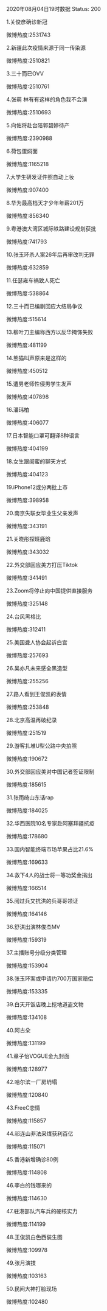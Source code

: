 2020年08月04日19时数据
Status: 200

1.关俊彦确诊新冠

微博热度:2531743

2.新疆此次疫情来源于同一传染源

微博热度:2510821

3.三十而已OVV

微博热度:2510761

4.张萌 林有有这样的角色我不会演

微博热度:2510693

5.向佐将赴台陪郭碧婷待产

微博热度:2390988

6.荷包蛋焖面

微博热度:1165218

7.大学生研发证件照自动上妆

微博热度:907400

8.华为最高档天才少年年薪201万

微博热度:856340

9.粤港澳大湾区城际铁路建设规划获批

微博热度:741793

10.张玉环杀人案26年后再审改判无罪

微博热度:632859

11.任瑟雍车祸致人死亡

微博热度:538864

12.三十而已编剧回应大结局争议

微博热度:515614

13.柳叶刀主编称西方以反华掩饰失败

微博热度:481199

14.熊猫叫声原来是这样的

微博热度:450512

15.遭男老师性侵男学生发声

微博热度:407898

16.潘玮柏

微博热度:406077

17.日本智能口罩可翻译8种语言

微博热度:404199

18.女生跟闺蜜的聊天方式

微博热度:404123

19.iPhone12或分两批上市

微博热度:398958

20.南京失联女毕业生父亲发声

微博热度:343191

21.关晓彤探班鹿晗

微博热度:343032

22.外交部回应美方打压Tiktok

微博热度:341491

23.Zoom将停止向中国提供直接服务

微博热度:325148

24.台风黑格比

微博热度:312411

25.美国聋人协会起诉白宫

微博热度:257693

26.吴亦凡未来感全黑造型

微博热度:255256

27.路人看到王俊凯的表情

微博热度:253848

28.北京高温再破纪录

微博热度:251519

29.游客扎堆U型公路中央拍照

微博热度:190672

30.外交部回应美对中国记者签证限制

微博热度:185615

31.张雨绮山东话rap

微博热度:184025

32.华西医院10名专家赴阿塞拜疆抗疫

微博热度:178680

33.国内智能终端市场苹果占比21.6%

微博热度:169633

34.救下4人的战士将一等功奖金捐出

微博热度:166514

35.阅过兵又抗洪的兵哥哥领证

微博热度:164146

36.舒淇出演林俊杰MV

微博热度:159319

37.主播账号分级分类管理

微博热度:153904

38.张玉环案或申请约700万国家赔偿

微博热度:153335

39.白天开饭店晚上挖地道盗文物

微博热度:134108

40.阿古朵

微博热度:131199

41.章子怡VOGUE金九封面

微博热度:128977

42.哈尔滨一厂房坍塌

微博热度:120840

43.FreeC恋情

微博热度:115857

44.祁连山非法采煤获利百亿

微博热度:115071

45.香港新增确诊80例

微博热度:114808

46.李白的钱哪来的

微博热度:114630

47.驻港部队汽车兵的硬核实力

微博热度:114199

48.王俊凯白色西装生图

微博热度:109978

49.张月演技

微博热度:103163

50.民间大神打脸现场

微博热度:102480

